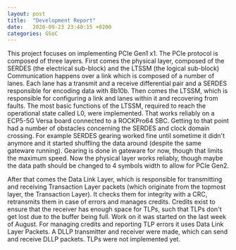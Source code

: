 ```yaml
---
layout: post
title:  "Development Report"
date:   2020-09-23 23:40:15 +0200
categories: GSoC
---
```

This project focuses on implementing PCIe Gen1 x1.
The PCIe protocol is composed of three layers.
First comes the physical layer, composed of the SERDES (the electrical sub-block) and the LTSSM (the logical sub-block)
Communication happens over a link which is composed of a number of lanes.
Each lane has a transmit and a receive differential pair and a SERDES responsible for encoding data with 8b10b.
Then comes the LTSSM, which is responsible for configuring a link and lanes within it and recovering from faults.
The most basic functions of the LTSSM, required to reach the operational state called L0, were implemented.
That works reliably on a ECP5-5G Versa board connected to a ROCKPro64 SBC.
Getting to that point had a number of obstacles concerning the SERDES and clock domain crossing.
For example SERDES gearing worked fine until sometime it didn't anymore and it started shuffling the data around (despite the same gateware running).
Gearing is done in gateware for now, though that limits the maximum speed.
Now the physical layer works reliably, though maybe the data path should be changed to 4 symbols width to allow for PCIe Gen2.

After that comes the Data Link Layer, which is responsible for transmitting and receiving Transaction Layer packets (which originate from the topmost layer, the Transaction Layer).
It checks them for integrity with a CRC, retransmits them in case of errors and manages credits.
Credits exist to ensure that the receiver has enough space for TLPs, such that TLPs don't get lost due to the buffer being full.
Work on it was started on the last week of August.
For managing credits and reporting TLP errors it uses Data Link Layer Packets.
A DLLP transmitter and receiver were made, which can send and receive DLLP packets.
TLPs were not implemented yet.

[git]: https://github.com/ECP5-PCIe/ECP5-PCIe
